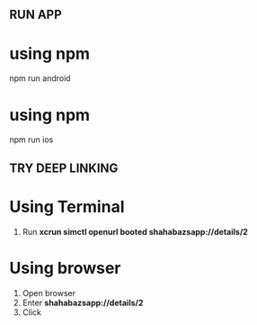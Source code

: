 ## RUN APP

# using npm

npm run android

# using npm

npm run ios

## TRY DEEP LINKING

# Using Terminal

1. Run **xcrun simctl openurl booted shahabazsapp://details/2**

# Using browser

1. Open browser
2. Enter **shahabazsapp://details/2**
3. Click

